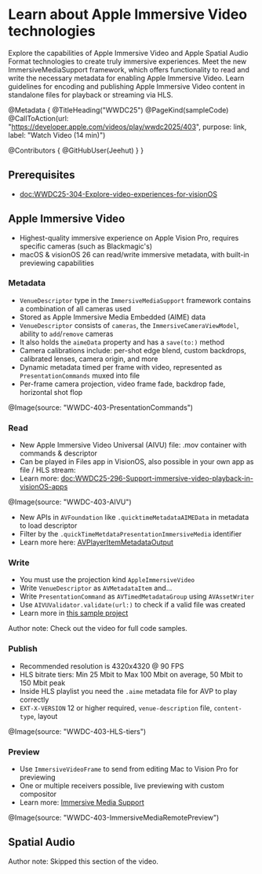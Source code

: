 # Learn about Apple Immersive Video technologies

Explore the capabilities of Apple Immersive Video and Apple Spatial Audio Format technologies to create truly immersive experiences. Meet the new ImmersiveMediaSupport framework, which offers functionality to read and write the necessary metadata for enabling Apple Immersive Video. Learn guidelines for encoding and publishing Apple Immersive Video content in standalone files for playback or streaming via HLS.

@Metadata {
   @TitleHeading("WWDC25")
   @PageKind(sampleCode)
   @CallToAction(url: "https://developer.apple.com/videos/play/wwdc2025/403", purpose: link, label: "Watch Video (14 min)")

   @Contributors {
      @GitHubUser(Jeehut)
   }
}

## Prerequisites

- <doc:WWDC25-304-Explore-video-experiences-for-visionOS>

## Apple Immersive Video

- Highest-quality immersive experience on Apple Vision Pro, requires specific cameras (such as Blackmagic's)
- macOS & visionOS 26 can read/write immersive metadata, with built-in previewing capabilities

### Metadata

- `VenueDescriptor` type in the `ImmersiveMediaSupport` framework contains a combination of all cameras used
- Stored as Apple Immersive Media Embedded (AIME) data
- `VenueDescriptor` consists of `cameras`, the `ImmersiveCameraViewModel`, ability to `add`/`remove` cameras
- It also holds the `aimeData` property and has a `save(to:)` method
- Camera calibrations include: per-shot edge blend, custom backdrops, calibrated lenses, camera origin, and more
- Dynamic metadata timed per frame with video, represented as `PresentationCommands` muxed into file
- Per-frame camera projection, video frame fade, backdrop fade, horizontal shot flop

@Image(source: "WWDC-403-PresentationCommands")

### Read

- New Apple Immersive Video Universal (AIVU) file: .mov container with commands & descriptor
- Can be played in Files app in VisionOS, also possible in your own app as file / HLS stream:
- Learn more: <doc:WWDC25-296-Support-immersive-video-playback-in-visionOS-apps>

@Image(source: "WWDC-403-AIVU")

- New APIs in `AVFoundation` like `.quicktimeMetadataAIMEData` in metadata to load descriptor
- Filter by the `.quickTimeMetdataPresentationImmersiveMedia` identifier
- Learn more here: [AVPlayerItemMetadataOutput](https://developer.apple.com/documentation/avfoundation/avplayeritemmetadataoutput)

### Write

- You must use the projection kind `AppleImmersiveVideo`
- Write `VenueDescriptor` as `AVMetadataItem` and...
- Write `PresentationCommand` as `AVTimedMetadataGroup` using `AVAssetWriter`
- Use `AIVUValidator.validate(url:)` to check if a valid file was created
- Learn more in [this sample project](https://developer.apple.com/documentation/immersivemediasupport/authoring-apple-immersive-video)

Author note: Check out the video for full code samples.

### Publish

- Recommended resolution is 4320x4320 @ 90 FPS
- HLS bitrate tiers: Min 25 Mbit to Max 100 Mbit on average, 50 Mbit to 150 Mbit peak
- Inside HLS playlist you need the `.aime` metadata file for AVP to play correctly
- `EXT-X-VERSION` 12 or higher required, `venue-description` file, `content-type`, layout

@Image(source: "WWDC-403-HLS-tiers")

### Preview

- Use `ImmersiveVideoFrame` to send from editing Mac to Vision Pro for previewing
- One or multiple receivers possible, live previewing with custom compositor
- Learn more: [Immersive Media Support](https://developer.apple.com/documentation/ImmersiveMediaSupport)

@Image(source: "WWDC-403-ImmersiveMediaRemotePreview")

## Spatial Audio

Author note: Skipped this section of the video.
